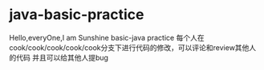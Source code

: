 # java-basic-practice
Hello,everyOne,I am Sunshine
basic-java practice
每个人在cook/cook/cook/cook/cook分支下进行代码的修改，可以评论和review其他人的代码
并且可以给其他人提bug

